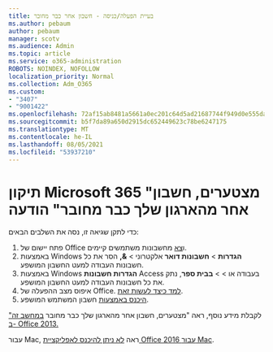 ```yaml
---
title: בעיית הפעלה/כניסה - חשבון אחר כבר מחובר
ms.author: pebaum
author: pebaum
manager: scotv
ms.audience: Admin
ms.topic: article
ms.service: o365-administration
ROBOTS: NOINDEX, NOFOLLOW
localization_priority: Normal
ms.collection: Adm_O365
ms.custom:
- "3407"
- "9001422"
ms.openlocfilehash: 72af15ab8481a5661a0ec201c64d5ad21687744f949d0e555da21baf269a780f
ms.sourcegitcommit: b5f7da89a650d2915dc652449623c78be6247175
ms.translationtype: MT
ms.contentlocale: he-IL
ms.lasthandoff: 08/05/2021
ms.locfileid: "53937210"
---
```

# <a name="fixing-the-microsoft-365-apps-sorry-another-account-from-your-organization-is-already-signed-in-message"></a>תיקון Microsoft 365 "מצטערים, חשבון אחר מהארגון שלך כבר מחובר" הודעה

כדי לתקן שגיאה זו, נסה את השלבים הבאים:

1. פתח יישום של Office ו[צא](https://support.office.com/article/5a20dc11-47e9-4b6f-945d-478cb6d92071) מחשבונות משתמשים קיימים.   
2. באמצעות Windows **הגדרות**  >  **חשבונות דואר** אלקטרוני  >  **&,** הסר את כל חשבונות העבודה למעט החשבון המושפע. 
3. באמצעות Windows **הגדרות חשבונות** Access בעבודה או  >    >  **בבית ספר**, נתק את כל חשבונות העבודה למעט החשבון המושפע. 
4. איפוס מצב ההפעלה של Office. [למד כיצד לעשות זאת](https://docs.microsoft.com/office365/troubleshoot/activation/reset-office-365-proplus-activation-state
).
5. [היכנס באמצעות](https://support.office.com/article/628ea040-f265-49de-b986-be09c3ebf8a9) חשבון המשתמש המושפע. 

לקבלת מידע נוסף, ראה "מצטערים, חשבון אחר מהארגון שלך כבר מחובר [במחשב זה" ב- Office 2013.](https://docs.microsoft.com/office/troubleshoot/error-messages/another-account-already-signed-in)

עבור Mac, ראה [לא ניתן להיכנס לאפליקציית Office 2016 עבור Mac](https://docs.microsoft.com/office365/troubleshoot/authentication/sign-in-to-office-2016-for-mac-fail).
